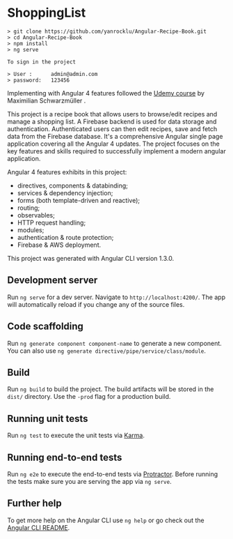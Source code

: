 # ShoppingList
```
> git clone https://github.com/yanrocklu/Angular-Recipe-Book.git
> cd Angular-Recipe-Book
> npm install
> ng serve

To sign in the project 

> User :      admin@admin.com
> password:   123456
```

Implementing with Angular 4 features followed the [Udemy course](https://www.udemy.com/the-complete-guide-to-angular-2/learn/v4/overview) by Maximilian Schwarzmüller .

This project is a recipe book that allows users to browse/edit recipes and manage a shopping list. A Firebase backend is used for data storage and authentication. Authenticated users can then edit recipes, save and fetch data from the Firebase database.
It's a comprehensive Angular single page application covering all the Angular 4 updates. The project focuses on the key features and skills required to successfully implement a modern angular application. 

Angular 4 features exhibits in this project:
- directives, components & databinding;
- services & dependency injection;
- forms (both template-driven and reactive);
- routing;
- observables;
- HTTP request handling;
- modules;
- authentication & route protection;
- Firebase & AWS deployment.

This project was generated with Angular CLI version 1.3.0.

## Development server

Run `ng serve` for a dev server. Navigate to `http://localhost:4200/`. The app will automatically reload if you change any of the source files.

## Code scaffolding

Run `ng generate component component-name` to generate a new component. You can also use `ng generate directive/pipe/service/class/module`.

## Build

Run `ng build` to build the project. The build artifacts will be stored in the `dist/` directory. Use the `-prod` flag for a production build.

## Running unit tests

Run `ng test` to execute the unit tests via [Karma](https://karma-runner.github.io).

## Running end-to-end tests

Run `ng e2e` to execute the end-to-end tests via [Protractor](http://www.protractortest.org/).
Before running the tests make sure you are serving the app via `ng serve`.

## Further help

To get more help on the Angular CLI use `ng help` or go check out the [Angular CLI README](https://github.com/angular/angular-cli/blob/master/README.md).
